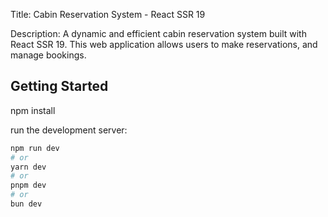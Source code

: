 Title:
Cabin Reservation System - React SSR 19

Description:
A dynamic and efficient cabin reservation system built with React SSR 19. This web application allows users to make reservations, and manage bookings.

## Getting Started

npm install

run the development server:

```bash
npm run dev
# or
yarn dev
# or
pnpm dev
# or
bun dev
```

